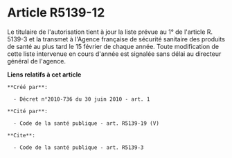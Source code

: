 # Article R5139-12

Le titulaire de l'autorisation tient à jour la liste prévue au 1° de l'article R. 5139-3 et la transmet à l'Agence française
de sécurité sanitaire des produits de santé au plus tard le 15 février de chaque année. Toute modification de cette liste
intervenue en cours d'année est signalée sans délai au directeur général de l'agence.

**Liens relatifs à cet article**

	**Créé par**:

	  - Décret n°2010-736 du 30 juin 2010 - art. 1

	**Cité par**:

	  - Code de la santé publique - art. R5139-19 (V)

	**Cite**:

	  - Code de la santé publique - art. R5139-3
